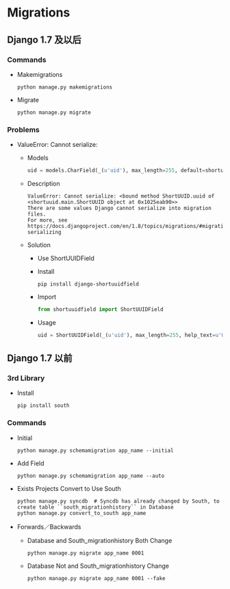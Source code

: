 # Migrations

## Django 1.7 及以后

### Commands

* Makemigrations

  ```shell
  python manage.py makemigrations
  ```

* Migrate

  ```shell
  python manage.py migrate
  ```

### Problems

* ValueError: Cannot serialize:
  * Models

    ```python
    uid = models.CharField(_(u'uid'), max_length=255, default=shortuuid.uuid, help_text=u'User UUID', db_index=True)
    ```

  * Description
    ```
    ValueError: Cannot serialize: <bound method ShortUUID.uuid of <shortuuid.main.ShortUUID object at 0x1025eab90>>
    There are some values Django cannot serialize into migration files.
    For more, see https://docs.djangoproject.com/en/1.8/topics/migrations/#migration-serializing
    ```

  * Solution
    * Use ShortUUIDField

    * Install
      ```shell
      pip install django-shortuuidfield
      ```

    * Import

      ```python
      from shortuuidfield import ShortUUIDField
      ```

    * ​Usage
      ```python
      uid = ShortUUIDField(_(u'uid'), max_length=255, help_text=u'User UUID', db_index=True)
      ```

##  Django 1.7 以前

### 3rd Library

* Install

  ```shell
  pip install south
  ```

### Commands

* Initial

  ```shell
  python manage.py schemamigration app_name --initial
  ```

* Add Field

  ```shell
  python manage.py schemamigration app_name --auto
  ```

* Exists Projects Convert to Use South

  ```shell
  python manage.py syncdb  # Syncdb has already changed by South, to create table ``south_migrationhistory`` in Database
  python manage.py convert_to_south app_name
  ```

* Forwards／Backwards

  * Database and South_migrationhistory Both Change

    ```shell
    python manage.py migrate app_name 0001
    ```

  * ​Database Not and South_migrationhistory Change

    ```shell
    python manage.py migrate app_name 0001 --fake
    ```
